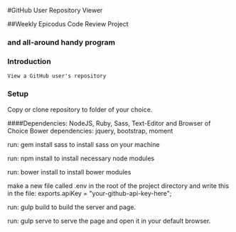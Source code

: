 #GitHub User Repository Viewer

##Weekly Epicodus Code Review Project
### and all-around handy program

### Introduction
    View a GitHub user's repository

### Setup
Copy or clone repository to folder of your choice.

####Dependencies:
NodeJS, Ruby, Sass, Text-Editor and Browser of Choice
Bower dependencies: jquery, bootstrap, moment

run:
  gem install sass
to install sass on your machine

run:
   npm install
to install necessary node modules

run:
  bower install
to install bower modules

make a new file called .env in the root of the project directory and write this in the file:
  exports.apiKey = "your-github-api-key-here";

run:
  gulp build
to build the server and page.

run:
  gulp serve
to serve the page and open it in your default browser.
